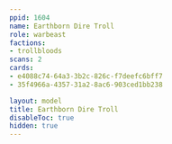 ```yaml
---
ppid: 1604
name: Earthborn Dire Troll
role: warbeast
factions:
- trollbloods
scans: 2
cards:
- e4088c74-64a3-3b2c-826c-f7deefc6bff7
- 35f4966a-4357-31a2-8ac6-903ced1bb238

layout: model
title: Earthborn Dire Troll
disableToc: true
hidden: true
---
```

